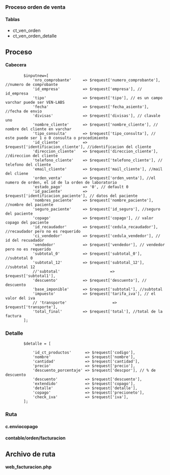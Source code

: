 ### Proceso orden de venta
#### Tablas 
- ct_ven_orden
- ct_ven_orden_detalle

## Proceso
#### Cabecera
            $inputnew=[
                'nro_comprobante'     => $request['numero_comprobante'], //numero de comprobante
                'id_empresa'          => $request['empresa'], // id_empresa 
                'tipo'                => $request['tipo'], // es un campo varchar puede ser VEN-LABS
                'fecha'               => $request['fecha_asiento'], //fecha de envio
                'divisas'             => $request['divisas'], // clavale uno
                'nombre_cliente'      => $request['nombre_cliente'], // nombre del cliente en varchar
                'tipo_consulta'       => $request['tipo_consulta'], // este puede ser 1 o 0 consulta o procedimiento 
                'id_cliente'          => $request['identificacion_cliente'], //identificacion del cliente
                'direccion_cliente'   => $request['direccion_cliente'], //direccion del cliente
                'telefono_cliente'    => $request['telefono_cliente'], // telefono del cliente
                'email_cliente'       => $request['mail_cliente'], //mail del cliene
                'orden_venta'         => $request['orden_venta'], //el numero de orden, el id de la orden de laboratorio
                'estado_pago'         => '0', // default 0 
                'id_paciente'         => $request['identificacion_paciente'], // datos del paciente
                'nombres_paciente'    => $request['nombre_paciente'], //nombre del paciente
                'seguro_paciente'     => $request['id_seguro'], //seguro del paciente
                'copago'              => $request['copago'], // valor copago del paciente
                'id_recaudador'       => $request['cedula_recaudador'], //recaudador pero no es requerido
                'ci_vendedor'         => $request['cedula_vendedor'], // id del recuadador 
                'vendedor'            => $request['vendedor'], // vendedor pero no es requerido
                'subtotal_0'          => $request['subtotal_0'], //subtotal 0
                'subtotal_12'         => $request['subtotal_12'], //subtotal 12
                //'subtotal'                      => $request['subtotal1'],
                'descuento'           => $request['descuento'], // descuento 
                'base_imponible'      => $request['subtotal'], //subtotal
                'impuesto'            => $request['tarifa_iva'], // el valor del iva
                // 'transporte'                    => $request['transporte'],
                'total_final'         => $request['total'], //total de la factura
            ];
### Detalle
            $detalle = [
               
                'id_ct_productos'      => $request['codigo'],
                'nombre'               => $request['nombre'],
                'cantidad'             => $request['cantidad'],
                'precio'               => $request['precio'],
                'descuento_porcentaje' => $request['descpor'], // % de descuento
                'descuento'            => $request['descuento'],
                'extendido'            => $request['copago'],
                'detalle'              => $request['detalle'],
                'copago'               => $request['precioneto'],
                'check_iva'            => $request['iva'],
            ];
###  Ruta
#### c.enviocopago
#### contable/orden/facturacion
## Archivo de ruta
#### web_facturacion.php